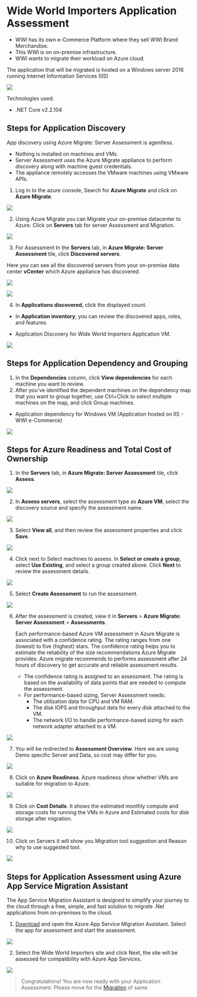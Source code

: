 # Wide World Importers Application Assessment
* WWI has its own e-Commerce Platform where they sell WWI Brand Merchandise.
* This WWI is on on-premise infrastructure.
* WWI wants to migrate their workload on Azure cloud.

The application that will be migrated is hosted on a Windows server 2016 running Internet Information Services (IIS)

<kbd>
  <img src="../images/WWI-eCommerce/onprem-application.png">
</kbd></p>

Technologies used:
 - .NET Core v2.2.104


## Steps for Application Discovery

App discovery using Azure Migrate: Server Assessment is agentless. 
* Nothing is installed on machines and VMs. 
* Server Assessment uses the Azure Migrate appliance to perform discovery along with machine guest credentials. 
* The appliance remotely accesses the VMware machines using VMware APIs.

1. Log in to the azure console, Search for **Azure Migrate** and click on **Azure Migrate**.

<p><kbd>
  <img src="../images/WWI-eCommerce/wwi-server-assessment-1.png">
</kbd></p>

2. Using Azure Migrate you can Migrate your on-premise datacenter to Azure. Click on **Servers** tab for server Assessment and Migration.

<p><kbd>
  <img src="../images/WWI-eCommerce/wwi-server-assessment-2.png">
</kbd></p>

3. For Assessment In the **Servers** tab, in **Azure Migrate: Server Assessment** tile, click **Discovered servers**.

Here you can see all the discovered servers from your on-premise data center **vCenter** which Azure appliance has discovered.

<p><kbd>
  <img src="../images/WWI-eCommerce/server-assessment-1.PNG">
</kbd></p>

<p><kbd>
  <img src="../images/WWI-eCommerce/server-assessment-2.PNG">
</kbd></p>

4. In **Applications discovered**, click the displayed count.
* In **Application inventory**, you can review the discovered apps, roles, and features.

* Application Discovery for Wide World Importers Application VM.

<p><kbd>
  <img src="../images/WWI-eCommerce/application-discovery-app.PNG">
</kbd></p>

## Steps for Application Dependency and Grouping

1. In the **Dependencies** column, click **View dependencies** for each machine you want to review.
2. After you've identified the dependent machines on the dependency map that you want to group together, use Ctrl+Click to select multiple machines on the map, and click Group machines.

* Application dependency for Windows VM (Application hosted on IIS - WWI e-Commerce)

<p><kbd>
  <img src="../images/WWI-eCommerce/application-dependency-database.png">
</kbd></p>

## Steps for Azure Readiness and Total Cost of Ownership

1. In the **Servers** tab, in **Azure Migrate: Server Assessment** tile, click **Assess**.

<p><kbd>
  <img src="../images/WWI-eCommerce/wwi-server-assessment-3.png">
</kbd></p>

2. In **Assess servers**, select the assessment type as **Azure VM**, select the discovery source and specify the assessment name.

<p><kbd>
  <img src="../images/WWI-eCommerce/wwi-server-assessment-5.png">
</kbd></p>

3. Select **View all**, and then review the assessment properties and click **Save**.

<p><kbd>
  <img src="../images/WWI-eCommerce/server-assessment-3.PNG">
</kbd></p>

4. Click next to Select machines to assess. In **Select or create a group**, select **Use Existing**, and select a group created above. Click **Next** to review the assessment details.

<p><kbd>
  <img src="../images/WWI-eCommerce/server-assessment-4.PNG">
</kbd></p>

5. Select **Create Assessment** to run the assessment.

<p><kbd>
  <img src="../images/WWI-eCommerce/server-assessment-5.PNG">
</kbd></p>

6. After the assessment is created, view it in **Servers** > **Azure Migrate: Server Assessment** > **Assessments**.  

    Each performance-based Azure VM assessment in Azure Migrate is associated with a confidence rating. The rating ranges from one (lowest) to five (highest) stars. The confidence rating helps you to estimate the reliability of the size recommendations Azure Migrate provides. Azure migrate recommends to performs assessment after 24 hours of discovery to get accurate and reliable assessment results.

    - The confidence rating is assigned to an assessment. The rating is based on the availability of data points that are needed to compute the assessment.
    - For performance-based sizing, Server Assessment needs:
      * The utilization data for CPU and VM RAM.
      * The disk IOPS and throughput data for every disk attached to the VM.
      * The network I/O to handle performance-based sizing for each network adapter attached to a VM.  

<p><kbd>
  <img src="../images/WWI-eCommerce/wwi-server-assessment-6.png">
</kbd></p>


7. You will be redirected to **Assessment Overview**. Here we are using Demo specific Server and Data, so cost may differ for you.

<p><kbd>
  <img src="../images/WWI-eCommerce/wwi-server-assessment-7.png">
</kbd></p>

8. Click on **Azure Readiness**.
Azure readiness show whether VMs are suitable for migration to Azure.

<p><kbd>
  <img src="../images/WWI-eCommerce/wwi-server-assessment-8.png">
</kbd></p>

9. Click on **Cost Details**.
It shows the estimated monthly compute and storage costs for running the VMs in Azure and Estimated costs for disk storage after migration.

<p><kbd>
  <img src="../images/WWI-eCommerce/wwi-server-assessment-9.png">
</kbd></p>

10. Click on Servers it will show you Migration tool suggestion and Reason why to use suggested tool.

<p><kbd>
  <img src="../images/WWI-eCommerce/wwi-server-assessment-10-app.png">
</kbd></p>

## Steps for Application Assessment using Azure App Service Migration Assistant

The App Service Migration Assistant is designed to simplify your journey to the cloud through a free, simple, and fast solution to migrate .Net applications from on-premises to the cloud.

1. [Download](https://appmigration.microsoft.com/readiness) and open the Azure App Service Migration Assistant. Select the app for assessment and start the assessment.

<kbd>
  <img src="../images/WWI-eCommerce/app-assessment-1.png">
</kbd></p>

2. Select the Wide World Importers site and click Next, the site will be assessed for compatibility with Azure App Services.

<kbd>
  <img src="../images/WWI-eCommerce/app-assessment-2.png">
</kbd></p>

> Congratulations! You are now ready with your Application Assessment. Please move for the [Migration](../migrate/wwi-ecomm-app.md) of same.


